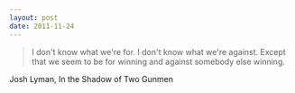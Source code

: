 ```yaml
---
layout: post
date: 2011-11-24
---
```


>I don't know what we're for. I don't know what we're against. Except that we seem to be for winning and against somebody else winning.

Josh Lyman, In the Shadow of Two Gunmen
